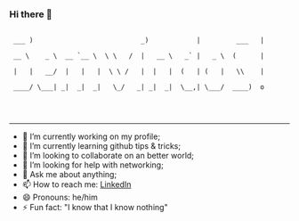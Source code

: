 ### Hi there 👋

<pre>
<code>
 ___ )                           _)            |         ___   |<br />
 __ \    _ \  __ `__ \  \ \   /  |   __ \   _` |   _ \  (      |<br />
 |   |   __/  |   |   |  \ \ /   |  |   |  (   | (   |   \\    |<br />
 ____/ \___| _|  _|  _|   \_/   _| _|  _|  \__,| \___/  ____)  o<br />
 
</code>
</pre>
<hr />

- 🔭 I’m currently working on my profile;
- 🌱 I’m currently learning github tips & tricks;
- 👯 I’m looking to collaborate on an better world;
- 🤔 I’m looking for help with networking;
- 💬 Ask me about anything;
- 📫 How to reach me: [LinkedIn](https://www.linkedin.com/in/ricardo-rodrigues-b0b71262/)
- 😄 Pronouns: he/him
- ⚡ Fun fact: "I know that I know nothing"

